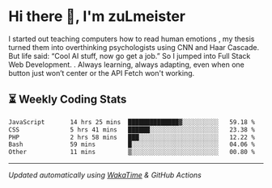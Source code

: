 # Hi there 👋, I'm zuLmeister

I started out teaching computers how to read human emotions , my thesis turned them into overthinking psychologists using CNN and Haar Cascade.
But life said: “Cool AI stuff, now go get a job.” So I jumped into Full Stack Web Development. .
Always learning, always adapting, even when one button just won’t center or the API Fetch won't working.

## ⏳ Weekly Coding Stats
<!--START_SECTION:waka-->

```txt
JavaScript       14 hrs 25 mins  ██████████████▓░░░░░░░░░░   59.18 %
CSS              5 hrs 41 mins   ██████░░░░░░░░░░░░░░░░░░░   23.38 %
PHP              2 hrs 58 mins   ███░░░░░░░░░░░░░░░░░░░░░░   12.22 %
Bash             59 mins         █░░░░░░░░░░░░░░░░░░░░░░░░   04.06 %
Other            11 mins         ▒░░░░░░░░░░░░░░░░░░░░░░░░   00.80 %
```

<!--END_SECTION:waka-->

---
*Updated automatically using [WakaTime](https://wakatime.com/) & GitHub Actions*
